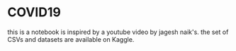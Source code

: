 # COVID19

this is a notebook is inspired by a youtube video by jagesh naik's. the set of CSVs and datasets are available on Kaggle.
